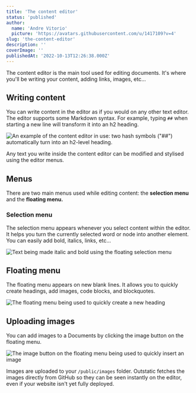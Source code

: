 ```yaml
---
title: 'The content editor'
status: 'published'
author:
  name: 'Andre Vitorio'
  picture: 'https://avatars.githubusercontent.com/u/1417109?v=4'
slug: 'the-content-editor'
description: ''
coverImage: ''
publishedAt: '2022-10-13T12:26:38.000Z'
---
```


The content editor is the main tool used for editing documents. It's where you'll be writing your content, adding links, images, etc…

## Writing content

You can write content in the editor as if you would on any other text editor. The editor supports some Markdown syntax. For example, typing `##` when starting a new line will transform it into an h2 heading.

![An example of the content editor in use: two hash symbols ("##") automatically turn into an h2-level heading.](/images/markdown-example-YzOD.gif)

Any text you write inside the content editor can be modified and stylised using the editor menus.

## Menus

There are two main menus used while editing content: the **selection menu** and the **floating menu.**

### Selection menu

The selection menu appears whenever you select content within the editor. It helps you turn the currently selected word or node into another element. You can easily add bold, italics, links, etc…

![Text being made italic and bold using the floating selection menu](/images/selection-menu-2-Y2MD.gif)

## Floating menu

The floating menu appears on new blank lines. It allows you to quickly create headings, add images, code blocks, and blockquotes.

![The floating menu being used to quickly create a new heading](/images/floating-menu-g2OT.gif)

## Uploading images

You can add images to a Documents by clicking the image button on the floating menu.

![The image button on the floating menu being used to quickly insert an image](/images/image-menu-U2ND.gif)

Images are uploaded to your `/public/images` folder. Outstatic fetches the images directly from GitHub so they can be seen instantly on the editor, even if your website isn't yet fully deployed.
